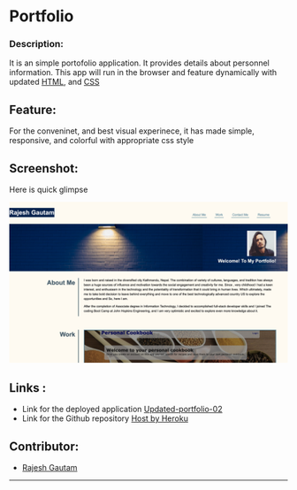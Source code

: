 # Portfolio

### Description:

It is an simple portofolio application. It provides details about personnel information.  This app will run in the browser and feature dynamically with updated [HTML](https://developer.mozilla.org/en-US/docs/Web/HTML), and [CSS](https://developer.mozilla.org/en-US/docs/Web/CSS)

## Feature:

 For the conveninet, and best visual experinece, it has made simple, responsive, and colorful with appropriate css style 
 


## Screenshot:
Here is quick glimpse


   
   ![](./assets/images/project2Looks.png) 


## Links :

* Link for the deployed application [Updated-portfolio-02](https://github.com/tharveyster/recipe-search/tree/Razz)
* Link for the Github repository [Host by Heroku](https://tranquil-springs-98499.herokuapp.com)



## Contributor:

* [Rajesh Gautam](https://github.com/Rajesh295-dev)

- - -
